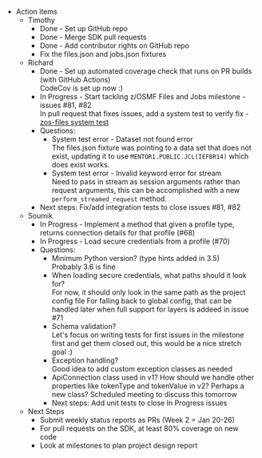 * Action items
  * Timothy
    * Done - Set up GitHub repo
    * Done - Merge SDK pull requests
    * Done - Add contributor rights on GitHub repo
    * Fix the files.json and jobs.json fixtures
  * Richard
    * Done - Set up automated coverage check that runs on PR builds (with GitHub Actions)<br>
      CodeCov is set up now :)
    * In Progress - Start tackling z/OSMF Files and Jobs milestone - issues #81, #82<br>
      In pull request that fixes issues, add a system test to verify fix - [zos-files system test](https://github.com/zowe/zowe-client-python-sdk/blob/next/tests/integration/test_zos_files.py)
    * Questions:
      * System test error - Dataset not found error<br>
        The files.json fixture was pointing to a data set that does not exist, updating it to use `MENTOR1.PUBLIC.JCL(IEFBR14)` which does exist works.
      * System test error - Invalid keyword error for stream<br>
        Need to pass in stream as session arguments rather than request arguments, this can be accomplished with a new `perform_streamed_request` method.
    * Next steps: Fix/add integration tests to close issues #81, #82
  * Soumik
    * In Progress - Implement a method that given a profile type, returns connection details for that profile (#68)
    * In Progress - Load secure credentials from a profile (#70)
    * Questions:
      * Minimum Python version? (type hints added in 3.5)<br>
        Probably 3.6 is fine
      * When loading secure credentials, what paths should it look for?<br>
        For now, it should only look in the same path as the project config file
        For falling back to global config, that can be handled later when full support for layers is addeed in issue #71
      * Schema validation?<br>
        Let's focus on writing tests for first issues in the milestone first and get them closed out, this would be a nice stretch goal :)
      * Exception handling?<br>
        Good idea to add custom exception classes as needed
      * ApiConnection class used in v1? How should we handle other properties like tokenType and tokenValue in v2? Perhaps a new class?
        Scheduled meeting to discuss this tomorrow
      * Next steps: Add unit tests to close In Progress issues
  * Next Steps
    * Submit weekly status reports as PRs (Week 2 = Jan 20-26)
    * For pull requests on the SDK, at least 80% coverage on new code
    * Look at milestones to plan project design report
